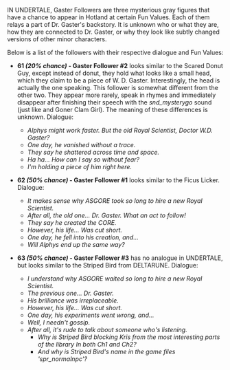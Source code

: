 IN UNDERTALE, Gaster Followers are three mysterious gray figures that have a chance to appear in Hotland at certain <a onclick="loadFile('Fun Events.md')">Fun Values</a>. Each of them relays a part of Dr. Gaster's backstory. It is unknown who or what they are, how they are connected to Dr. Gaster, or why they look like subtly changed versions of other minor characters.

Below is a list of the followers with their respective dialogue and Fun Values:

- **61 *(20% chance)* - Gaster Follower #2** looks similar to the Scared Donut Guy, except instead of donut, they hold what looks like a small head, which they claim to be a piece of <a onclick="loadFile('Doctor W. D. Gaster.md')">W. D. Gaster</a>. Interestingly, the head is actually the one speaking.
  This follower is somewhat different from the other two. They appear more rarely, speak in rhymes and immediately disappear after finishing their speech with the _snd_mysterygo_ sound (just like <a onclick="loadFile('Mystery Man.md')"></a> and <a onclick="loadFile('Clam Girl.md')">Goner Clam Girl</a>). The meaning of these differences is unknown.
  Dialogue:
	- _<a onclick="loadFile('Alphys.md')">Alphys</a> might work faster. But the old Royal Scientist, Doctor W.D. Gaster?_
	- _One day, he vanished without a trace._
	- _They say he shattered across time and space._
	- _Ha ha... How can I say so without fear?_
	- _I'm holding a piece of him right here._

- **62 *(50% chance)* - Gaster Follower #1** looks similar to the Ficus Licker.
  Dialogue:
	- _It makes sense why <a onclick="loadFile('ASGORE.md')">ASGORE</a> took so long to hire a new Royal Scientist._
	- _After all, the old one... Dr. Gaster. What an act to follow!_
	- _They say he created the <a onclick="loadFile('CORE.md')">CORE</a>._
	- _However, his life... Was cut short._
	- _One day, he fell into his creation, and..._
	- _Will <a onclick="loadFile('Alphys.md')">Alphys</a> end up the same way?_
  

- **63 *(50% chance)* - Gaster Follower #3** has no analogue in UNDERTALE, but looks similar to the Striped Bird from DELTARUNE.
  Dialogue:
	- _I understand why <a onclick="loadFile('ASGORE.md')">ASGORE</a> waited so long to hire a new Royal Scientist._
	- _The previous one... Dr. Gaster._
	- _His brilliance was irreplaceable._
	- _However, his life... Was cut short._
	- _One day, his experiments went wrong, and..._
	- _Well, I needn't gossip._
	- _After all, it's rude to talk about someone who's listening._
		- _Why is Striped Bird blocking <a onclick="loadFile('Kris.md')">Kris</a> from the most interesting parts of the library In both Ch1 and Ch2?_ 
		- _And why is Striped Bird's name in the game files 'spr_normalnpc'?_
